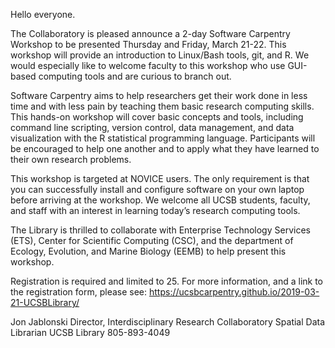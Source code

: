 Hello everyone.  

The Collaboratory is pleased announce a 2-day Software Carpentry Workshop to be presented Thursday and Friday, March 21-22.  This workshop will provide an introduction to Linux/Bash tools, git, and R.  We would especially like to welcome faculty to this workshop who use GUI-based computing tools and are curious to branch out.

Software Carpentry aims to help researchers get their work done in less time and with less pain by teaching them basic research computing skills. This hands-on workshop will cover basic concepts and tools, including command line scripting, version control, data management, and data visualization with the R statistical programming language. Participants will be encouraged to help one another and to apply what they have learned to their own research problems.

This workshop is targeted at NOVICE users.  The only requirement is that you can successfully install and configure software on your own laptop before arriving at the workshop.  We welcome all UCSB students, faculty, and staff with an interest in learning today’s research computing tools.  

The Library is thrilled to collaborate with Enterprise Technology Services (ETS), Center for Scientific Computing (CSC), and the department of Ecology, Evolution, and Marine Biology (EEMB) to help present this workshop.

Registration is required and limited to 25.  For more information, and a link to the registration form, please see:
  https://ucsbcarpentry.github.io/2019-03-21-UCSBLibrary/

Jon Jablonski
Director, Interdisciplinary Research Collaboratory
Spatial Data Librarian
UCSB Library
805-893-4049
